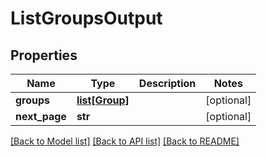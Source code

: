 # ListGroupsOutput

## Properties
Name | Type | Description | Notes
------------ | ------------- | ------------- | -------------
**groups** | [**list[Group]**](Group.md) |  | [optional] 
**next_page** | **str** |  | [optional] 

[[Back to Model list]](../README.md#documentation-for-models) [[Back to API list]](../README.md#documentation-for-api-endpoints) [[Back to README]](../README.md)



